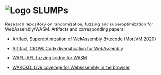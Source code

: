 # ![Logo](https://en.gravatar.com/userimage/133494879/d7a324075159773e826a7eb397da07d7.png?size=80) SLUMPs 

Research repository on randomization, fuzzing and superoptimization for WebAssembly/WASM. Artifacts and corresponding papers:

* [Artifact](superoptimizer), [Superoptimization of WebAssembly Bytecode (MoreVM 2020)](http://arxiv.org/pdf/2002.10213)
    
* [Artifact](crow), [CROW: Code diversification for WebAssembly](http://arxiv.org/pdf/2008.07185)

* [WAFL: AFL fuzzing bridge for WASM](wasm-fuzzer)

* [WAKOKO: Live coverage for WebAssembly in the browser](wakoko-web-proxy)